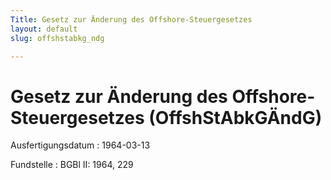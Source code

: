```yaml
---
Title: Gesetz zur Änderung des Offshore-Steuergesetzes
layout: default
slug: offshstabkg_ndg

---
```


# Gesetz zur Änderung des Offshore-Steuergesetzes (OffshStAbkGÄndG)

Ausfertigungsdatum
:   1964-03-13

Fundstelle
:   BGBl II: 1964, 229

